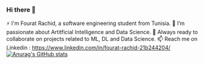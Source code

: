 ### Hi there 👋
⚡ I'm Fourat Rachid, a software engineering student from Tunisia. 
🌱 I’m passionate about Artitficial Intelligence and Data Science. 
👯 Always ready to collaborate on projects related to ML, DL and Data Science. 
📫 Reach me on Linkedin : https://www.linkedin.com/in/fourat-rachid-21b244204/ 
[![Anurag's GitHub stats](https://github-readme-stats.vercel.app/api?username=fouratrachid)](https://github.com/anuraghazra/github-readme-stats)

<!--
**fouratrachid/fouratrachid** is a ✨ _special_ ✨ repository because its `README.md` (this file) appears on your GitHub profile.

Here are some ideas to get you started:

- 🔭 I’m currently working on ...
- 🌱 I’m currently learning ...
-  I’m looking to collaborate on ...
- 🤔 I’m looking for help with ...
- 💬 Ask me about ...
- 📫 How to reach me: ...
- 😄 Pronouns: ...
- ⚡ Fun fact: ...
-->
